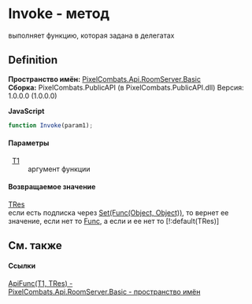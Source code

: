 # Invoke - метод


выполняет функцию, которая задана в делегатах



## Definition
**Пространство имён:** <a href="299769b5-0515-f682-c4bd-afa5af18175d">PixelCombats.Api.RoomServer.Basic</a>  
**Сборка:** PixelCombats.PublicAPI (в PixelCombats.PublicAPI.dll) Версия: 1.0.0.0 (1.0.0.0)

**JavaScript**
``` JavaScript
function Invoke(param1);
```



#### Параметры
<dl><dt>  <a href="382ff94b-e4a2-4643-af3c-b7f82b45e58e">T1</a></dt><dd>аргумент функции</dd></dl>

#### Возвращаемое значение
<a href="382ff94b-e4a2-4643-af3c-b7f82b45e58e">TRes</a>  
если есть подписка через <a href="acda0883-3faa-2694-ed48-da79230a254a">Set(Func(Object, Object))</a>, то вернет ее значение, если нет то <a href="d2c597f8-237c-e602-eb13-b4e13d7ba4bf">Func</a>, а если и ее нет то [!:default(TRes)]

## См. также


#### Ссылки
<a href="382ff94b-e4a2-4643-af3c-b7f82b45e58e">ApiFunc(T1, TRes) - </a>  
<a href="299769b5-0515-f682-c4bd-afa5af18175d">PixelCombats.Api.RoomServer.Basic - пространство имён</a>  
